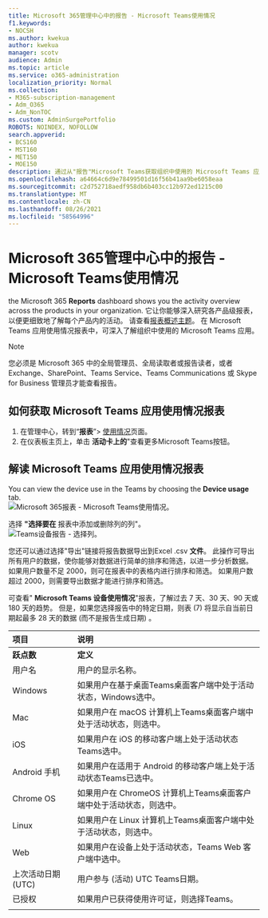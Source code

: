 ```yaml
---
title: Microsoft 365管理中心中的报告 - Microsoft Teams使用情况
f1.keywords:
- NOCSH
ms.author: kwekua
author: kwekua
manager: scotv
audience: Admin
ms.topic: article
ms.service: o365-administration
localization_priority: Normal
ms.collection:
- M365-subscription-management
- Adm_O365
- Adm_NonTOC
ms.custom: AdminSurgePortfolio
ROBOTS: NOINDEX, NOFOLLOW
search.appverid:
- BCS160
- MST160
- MET150
- MOE150
description: 通过从"报告"Microsoft Teams获取组织中使用的 Microsoft Teams 应用使用情况报告，深入了解Microsoft 365应用。
ms.openlocfilehash: a64664c6d9e78499501d16f56b41aa9be6058eaa
ms.sourcegitcommit: c2d752718aedf958db6b403cc12b972ed1215c00
ms.translationtype: MT
ms.contentlocale: zh-CN
ms.lasthandoff: 08/26/2021
ms.locfileid: "58564996"
---
```

# <a name="microsoft-365-reports-in-the-admin-center---microsoft-teams-device-usage"></a>Microsoft 365管理中心中的报告 - Microsoft Teams使用情况

the Microsoft 365 **Reports** dashboard shows you the activity overview across the products in your organization. 它让你能够深入研究各产品级报表，以便更细致地了解每个产品内的活动。 请查看[报表概述主题](activity-reports.md)。 在 Microsoft Teams 应用使用情况报表中，可深入了解组织中使用的 Microsoft Teams 应用。
  
> [!NOTE]
> 您必须是 Microsoft 365 中的全局管理员、全局读取者或报告读者，或者 Exchange、SharePoint、Teams Service、Teams Communications 或 Skype for Business 管理员才能查看报告。  
 
## <a name="how-to-get-to-the-microsoft-teams-app-usage-report"></a>如何获取 Microsoft Teams 应用使用情况报表

1. 在管理中心，转到“**报表**”\> <a href="https://go.microsoft.com/fwlink/p/?linkid=2074756" target="_blank">使用情况</a>页面。 
2. 在仪表板主页上，单击 **活动卡上的**"查看更多Microsoft Teams按钮。
  
## <a name="interpret-the-microsoft-teams-app-usage-report"></a>解读 Microsoft Teams 应用使用情况报表

You can view the device use in the Teams by choosing the **Device usage** tab.<br/>![Microsoft 365报表 - Microsoft Teams使用情况。](../../media/e46c7f7c-8371-4a20-ae82-b20df64b0205.png)

选择 **"选择要在** 报表中添加或删除列的列"。  <br/> ![Teams设备报告 - 选择列。](../../media/3358d5d9-931b-4d30-931f-450b2f5717da.png)

您还可以通过选择"导出"链接将报告数据导出到Excel .csv **文件**。 此操作可导出所有用户的数据，使你能够对数据进行简单的排序和筛选，以进一步分析数据。 如果用户数量不足 2000，则可在报表中的表格内进行排序和筛选。 如果用户数超过 2000，则需要导出数据才能进行排序和筛选。 

可查看" **Microsoft Teams 设备使用情况**"报表，了解过去 7 天、30 天、90 天或 180 天的趋势。 但是，如果您选择报告中的特定日期，则表 (7) 将显示自当前日期起最多 28 天的数据 (而不是报告生成日期) 。
  
|项目|说明|
|:-----|:-----|
|**跃点数**|**定义**|
|用户名  <br/> |用户的显示名称。  <br/> |
|Windows  <br/> |如果用户在基于桌面Teams桌面客户端中处于活动状态，Windows选中。  <br/> |
|Mac  <br/> |如果用户在 macOS 计算机上Teams桌面客户端中处于活动状态，则选中。  <br/> |
|iOS  <br/> |如果用户在 iOS 的移动客户端上处于活动状态Teams选中。  <br/> |
|Android 手机  <br/> | 如果用户在适用于 Android 的移动客户端上处于活动状态Teams已选中。  <br/> |
|Chrome OS  <br/> |如果用户在 ChromeOS 计算机上Teams桌面客户端中处于活动状态，则选中。|
|Linux  <br/> | 如果用户在 Linux 计算机上Teams桌面客户端中处于活动状态，则选中。  <br/> |
|Web  <br/> |如果用户在设备上处于活动状态，Teams Web 客户端中选中。|
|上次活动日期 (UTC)   <br/> |用户参与 (活动) UTC Teams日期。  <br/> |
|已授权|如果用户已获得使用许可证，则选择Teams。|
|||